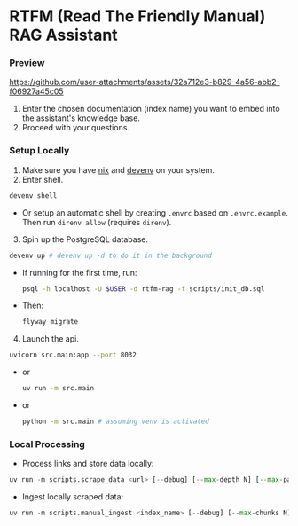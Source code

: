 # RTFM (Read The Friendly Manual) RAG Assistant

### Preview

https://github.com/user-attachments/assets/32a712e3-b829-4a56-abb2-f06927a45c05

1. Enter the chosen documentation (index name) you want to embed into the assistant's knowledge base.
2. Proceed with your questions.

### Setup Locally
1. Make sure you have [nix](https://docs.determinate.systems/) and [devenv](https://devenv.sh/getting-started/) on your system.
2. Enter shell.
```bash
devenv shell
```
  - Or setup an automatic shell by creating `.envrc` based on `.envrc.example`. Then run
    `direnv allow` (requires `direnv`).
3. Spin up the PostgreSQL database.
```bash
devenv up # devenv up -d to do it in the background
```
- If running for the first time, run:
    ```bash
    psql -h localhost -U $USER -d rtfm-rag -f scripts/init_db.sql
    ```
- Then:
    ```bash
    flyway migrate
    ```
4. Launch the api.
  ```bash
  uvicorn src.main:app --port 8032
  ```
  - or
    ```bash
    uv run -m src.main
    ```
  - or
    ```bash
    python -m src.main # assuming venv is activated
    ```

### Local Processing
- Process links and store data locally:
```python
uv run -m scripts.scrape_data <url> [--debug] [--max-depth N] [--max-pages N]
```
- Ingest locally scraped data:
```python
uv run -m scripts.manual_ingest <index_name> [--debug] [--max-chunks N]
```
